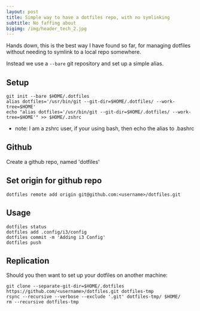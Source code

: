 ```yaml
---
layout: post
title: Simple way to have a dotfiles repo, with no symlinking
subtitle: No faffing about
bigimg: /img/header_tech_2.jpg
---
```


Hands down, this is the best way I have found so far, for managing dotfiles
without needing to symlink to a local repo somewhere.

Instead we use a `--bare` git repository and set up a simple alias.

## Setup
```
git init --bare $HOME/.dotfiles
alias dotfiles='/usr/bin/git --git-dir=$HOME/.dotfiles/ --work-tree=$HOME'
echo "alias dotfiles='/usr/bin/git --git-dir=$HOME/.dotfiles/ --work-tree=$HOME'" >> $HOME/.zshrc
```

* note: I am a zshrc user, if your using bash, then echo the alias to .bashrc

## Github

Create a github repo, named 'dotfiles'

## Set origin for github repo
```
dotfiles remote add origin git@github.com:<username>/dotfiles.git
```

## Usage
```
dotfiles status
dotfiles add .config/i3/config
dotfiles commit -m 'Adding i3 Config'
dotfiles push
```

## Replication

Should you then want to set up your dotfiles on another machine:

```
git clone --separate-git-dir=$HOME/.dotfiles https://github.com/<username>/dotfiles.git dotfiles-tmp
rsync --recursive --verbose --exclude '.git' dotfiles-tmp/ $HOME/
rm --recursive dotfiles-tmp
```
